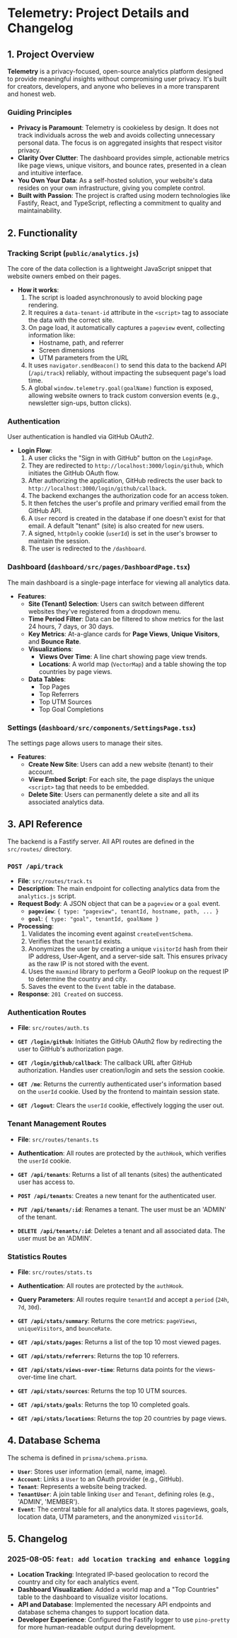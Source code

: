 # Telemetry: Project Details and Changelog

## 1. Project Overview

**Telemetry** is a privacy-focused, open-source analytics platform designed to provide meaningful insights without compromising user privacy. It's built for creators, developers, and anyone who believes in a more transparent and honest web.

### Guiding Principles

- **Privacy is Paramount**: Telemetry is cookieless by design. It does not track individuals across the web and avoids collecting unnecessary personal data. The focus is on aggregated insights that respect visitor privacy.
- **Clarity Over Clutter**: The dashboard provides simple, actionable metrics like page views, unique visitors, and bounce rates, presented in a clean and intuitive interface.
- **You Own Your Data**: As a self-hosted solution, your website's data resides on your own infrastructure, giving you complete control.
- **Built with Passion**: The project is crafted using modern technologies like Fastify, React, and TypeScript, reflecting a commitment to quality and maintainability.

## 2. Functionality

### Tracking Script (`public/analytics.js`)

The core of the data collection is a lightweight JavaScript snippet that website owners embed on their pages.

- **How it works**:
  1. The script is loaded asynchronously to avoid blocking page rendering.
  2. It requires a `data-tenant-id` attribute in the `<script>` tag to associate the data with the correct site.
  3. On page load, it automatically captures a `pageview` event, collecting information like:
     - Hostname, path, and referrer
     - Screen dimensions
     - UTM parameters from the URL
  4. It uses `navigator.sendBeacon()` to send this data to the backend API (`/api/track`) reliably, without impacting the subsequent page's load time.
  5. A global `window.telemetry.goal(goalName)` function is exposed, allowing website owners to track custom conversion events (e.g., newsletter sign-ups, button clicks).

### Authentication

User authentication is handled via GitHub OAuth2.

- **Login Flow**:
  1. A user clicks the "Sign in with GitHub" button on the `LoginPage`.
  2. They are redirected to `http://localhost:3000/login/github`, which initiates the GitHub OAuth flow.
  3. After authorizing the application, GitHub redirects the user back to `http://localhost:3000/login/github/callback`.
  4. The backend exchanges the authorization code for an access token.
  5. It then fetches the user's profile and primary verified email from the GitHub API.
  6. A `User` record is created in the database if one doesn't exist for that email. A default "tenant" (site) is also created for new users.
  7. A signed, `httpOnly` cookie (`userId`) is set in the user's browser to maintain the session.
  8. The user is redirected to the `/dashboard`.

### Dashboard (`dashboard/src/pages/DashboardPage.tsx`)

The main dashboard is a single-page interface for viewing all analytics data.

- **Features**:
  - **Site (Tenant) Selection**: Users can switch between different websites they've registered from a dropdown menu.
  - **Time Period Filter**: Data can be filtered to show metrics for the last 24 hours, 7 days, or 30 days.
  - **Key Metrics**: At-a-glance cards for **Page Views**, **Unique Visitors**, and **Bounce Rate**.
  - **Visualizations**:
    - **Views Over Time**: A line chart showing page view trends.
    - **Locations**: A world map (`VectorMap`) and a table showing the top countries by page views.
  - **Data Tables**:
    - Top Pages
    - Top Referrers
    - Top UTM Sources
    - Top Goal Completions

### Settings (`dashboard/src/components/SettingsPage.tsx`)

The settings page allows users to manage their sites.

- **Features**:
  - **Create New Site**: Users can add a new website (tenant) to their account.
  - **View Embed Script**: For each site, the page displays the unique `<script>` tag that needs to be embedded.
  - **Delete Site**: Users can permanently delete a site and all its associated analytics data.

## 3. API Reference

The backend is a Fastify server. All API routes are defined in the `src/routes/` directory.

### `POST /api/track`

- **File**: `src/routes/track.ts`
- **Description**: The main endpoint for collecting analytics data from the `analytics.js` script.
- **Request Body**: A JSON object that can be a `pageview` or a `goal` event.
  - **`pageview`**: `{ type: "pageview", tenantId, hostname, path, ... }`
  - **`goal`**: `{ type: "goal", tenantId, goalName }`
- **Processing**:
  1. Validates the incoming event against `createEventSchema`.
  2. Verifies that the `tenantId` exists.
  3. Anonymizes the user by creating a unique `visitorId` hash from their IP address, User-Agent, and a server-side salt. This ensures privacy as the raw IP is not stored with the event.
  4. Uses the `maxmind` library to perform a GeoIP lookup on the request IP to determine the country and city.
  5. Saves the event to the `Event` table in the database.
- **Response**: `201 Created` on success.

### Authentication Routes

- **File**: `src/routes/auth.ts`

- **`GET /login/github`**: Initiates the GitHub OAuth2 flow by redirecting the user to GitHub's authorization page.
- **`GET /login/github/callback`**: The callback URL after GitHub authorization. Handles user creation/login and sets the session cookie.
- **`GET /me`**: Returns the currently authenticated user's information based on the `userId` cookie. Used by the frontend to maintain session state.
- **`GET /logout`**: Clears the `userId` cookie, effectively logging the user out.

### Tenant Management Routes

- **File**: `src/routes/tenants.ts`
- **Authentication**: All routes are protected by the `authHook`, which verifies the `userId` cookie.

- **`GET /api/tenants`**: Returns a list of all tenants (sites) the authenticated user has access to.
- **`POST /api/tenants`**: Creates a new tenant for the authenticated user.
- **`PUT /api/tenants/:id`**: Renames a tenant. The user must be an 'ADMIN' of the tenant.
- **`DELETE /api/tenants/:id`**: Deletes a tenant and all associated data. The user must be an 'ADMIN'.

### Statistics Routes

- **File**: `src/routes/stats.ts`
- **Authentication**: All routes are protected by the `authHook`.
- **Query Parameters**: All routes require `tenantId` and accept a `period` (`24h`, `7d`, `30d`).

- **`GET /api/stats/summary`**: Returns the core metrics: `pageViews`, `uniqueVisitors`, and `bounceRate`.
- **`GET /api/stats/pages`**: Returns a list of the top 10 most viewed pages.
- **`GET /api/stats/referrers`**: Returns the top 10 referrers.
- **`GET /api/stats/views-over-time`**: Returns data points for the views-over-time line chart.
- **`GET /api/stats/sources`**: Returns the top 10 UTM sources.
- **`GET /api/stats/goals`**: Returns the top 10 completed goals.
- **`GET /api/stats/locations`**: Returns the top 20 countries by page views.

## 4. Database Schema

The schema is defined in `prisma/schema.prisma`.

- **`User`**: Stores user information (email, name, image).
- **`Account`**: Links a `User` to an OAuth provider (e.g., GitHub).
- **`Tenant`**: Represents a website being tracked.
- **`TenantUser`**: A join table linking `User` and `Tenant`, defining roles (e.g., 'ADMIN', 'MEMBER').
- **`Event`**: The central table for all analytics data. It stores pageviews, goals, location data, UTM parameters, and the anonymized `visitorId`.

## 5. Changelog

### 2025-08-05: `feat: add location tracking and enhance logging`

- **Location Tracking**: Integrated IP-based geolocation to record the country and city for each analytics event.
- **Dashboard Visualization**: Added a world map and a "Top Countries" table to the dashboard to visualize visitor locations.
- **API and Database**: Implemented the necessary API endpoints and database schema changes to support location data.
- **Developer Experience**: Configured the Fastify logger to use `pino-pretty` for more human-readable output during development.
